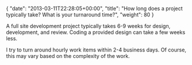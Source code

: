 {
   "date": "2013-03-11T22:28:05+00:00",
   "title": "How long does a project typically take? What is your turnaround time?",
   "weight": 80
}

A full site development project typically takes 6-9 weeks for design, development, and review. Coding a provided design can take a few weeks less.

I try to turn around hourly work items within 2-4 business days. Of course, this may vary based on the complexity of the work.